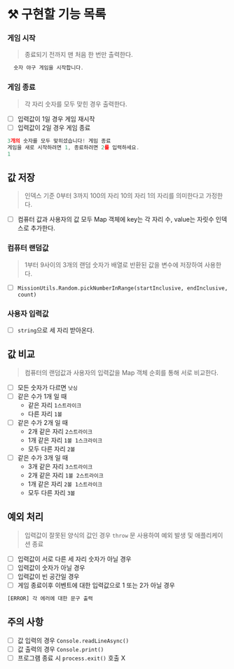 # ⚒ 구현할 기능 목록

### 게임 시작 
> 종료되기 전까지 맨 처음 한 번만 출력한다.
```javascript
  숫자 야구 게임을 시작합니다.
```

### 게임 종료
> 각 자리 숫자를 모두 맞힌 경우 출력한다.
- [ ] 입력값이 1일 경우 게임 재시작 
- [ ] 입력값이 2일 경우 게임 종료
```javascript
3개의 숫자를 모두 맞히셨습니다! 게임 종료
게임을 새로 시작하려면 1, 종료하려면 2를 입력하세요.
1
```


## 값 저장
> 인덱스 기준 0부터 3까지 100의 자리 10의 자리 1의 자리를 의미한다고 가정한다.
- [ ] 컴퓨터 값과 사용자의 값 모두 Map 객체에 key는 각 자리 수, value는 자릿수 인덱스로 추가한다.  

### 컴퓨터 랜덤값
> 1부터 9사이의 3개의 랜덤 숫자가 배열로 반환된 값을 변수에 저장하여 사용한다.
- [ ] `MissionUtils.Random.pickNumberInRange(startInclusive, endInclusive, count)`

### 사용자 입력값
- [ ] `string`으로 세 자리 받아온다.

  
## 값 비교 
> 컴퓨터의 랜덤값과 사용자의 입력값을 Map 객체 순회를 통해 서로 비교한다.
- [ ] 모든 숫자가 다르면 `낫싱`
- [ ] 같은 수가 1개 일 때 <br/>
    - 같은 자리 `1스트라이크`
    - 다른 자리 `1볼`
- [ ] 같은 수가 2개 일 때 <br/>
    - 2개 같은 자리 `2스트라이크`
    - 1개 같은 자리 `1볼 1스크라이크`
    - 모두 다른 자리 `2볼`
- [ ] 같은 수가 3개 일 때 <br/>
    - 3개 같은 자리 `3스트라이크`
    - 2개 같은 자리 `1볼 2스트라이크`
    - 1개 같은 자리 `2볼 1스트라이크`
    - 모두 다른 자리 `3볼`


## 예외 처리
> 입력값이 잘못된 양식의 값인 경우 `throw` 문 사용하여 예외 발생 및 애플리케이션 종료

- [ ] 입력값이 서로 다른 세 자리 숫자가 아닐 경우
- [ ] 입력값이 숫자가 아닐 경우
- [ ] 입력값이 빈 공간일 경우 
- [ ] 게임 종료이후 이벤트에 대한 입력값으로 1 또는 2가 아닐 경우
```javascript
[ERROR] 각 에러에 대한 문구 출력
```


## 주의 사항 
- [ ] 값 입력의 경우 `Console.readLineAsync()`
- [ ] 값 출력의 경우 `Console.print()` 
- [ ] 프로그램 종료 시 `process.exit()` 호출 X
